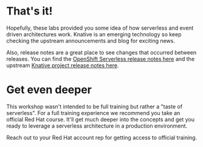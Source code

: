 # That's it!
Hopefully, these labs provided you some idea of how serverless and event driven architectures work. Knative is an emerging technology so keep checking the upstream announcements and blog for exciting news.

Also, release notes are a great place to see changes that occurred between releases. You can find the [OpenShift Serverless release notes here][1] and the upstream [Knative project release notes here][2].

# Get even deeper
This workshop wasn't intended to be full training but rather a "taste of serverless". For a full training experience we recommend you take an official Red Hat course. It'll get much deeper into the concepts and get you ready to leverage a serverless architecture in a production environment.

Reach out to your Red Hat account rep for getting access to official training.

[1]: https://docs.openshift.com/container-platform/latest/serverless/serverless-release-notes.html
[2]: https://github.com/knative/docs/releases
